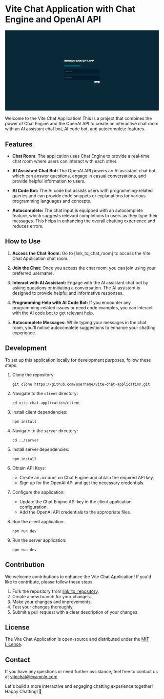 # Vite Chat Application with Chat Engine and OpenAI API

![Vite Chat Application](https://raw.githubusercontent.com/rhunor/chapapp_openAI/main/image/Screenshot%202023-07-31%20at%208.11.46%20AM.png)

Welcome to the Vite Chat Application! This is a project that combines the power of Chat Engine and the OpenAI API to create an interactive chat room with an AI assistant chat bot, AI code bot, and autocomplete features.

## Features

- **Chat Room:** The application uses Chat Engine to provide a real-time chat room where users can interact with each other.

- **AI Assistant Chat Bot:** The OpenAI API powers an AI assistant chat bot, which can answer questions, engage in casual conversations, and provide helpful information to users.

- **AI Code Bot:** The AI code bot assists users with programming-related queries and can provide code snippets or explanations for various programming languages and concepts.

- **Autocomplete:** The chat input is equipped with an autocomplete feature, which suggests relevant completions to users as they type their messages. This helps in enhancing the overall chatting experience and reduces errors.

## How to Use

1. **Access the Chat Room:** Go to [link_to_chat_room] to access the Vite Chat Application chat room.

2. **Join the Chat:** Once you access the chat room, you can join using your preferred username.

3. **Interact with AI Assistant:** Engage with the AI assistant chat bot by asking questions or initiating a conversation. The AI assistant is designed to provide helpful and informative responses.

4. **Programming Help with AI Code Bot:** If you encounter any programming-related issues or need code examples, you can interact with the AI code bot to get relevant help.

5. **Autocomplete Messages:** While typing your messages in the chat room, you'll notice autocomplete suggestions to enhance your chatting experience.

## Development

To set up this application locally for development purposes, follow these steps:

1. Clone the repository:

   ```
   git clone https://github.com/username/vite-chat-application.git
   ```

2. Navigate to the `client` directory:

   ```
   cd vite-chat-application/client
   ```

3. Install client dependencies:

   ```
   npm install
   ```

4. Navigate to the `server` directory:

   ```
   cd ../server
   ```

5. Install server dependencies:

   ```
   npm install
   ```

6. Obtain API Keys:

   - Create an account on Chat Engine and obtain the required API key.
   - Sign up for the OpenAI API and get the necessary credentials.

7. Configure the application:

   - Update the Chat Engine API key in the client application configuration.
   - Add the OpenAI API credentials to the appropriate files.

8. Run the client application:

   ```
   npm run dev
   ```

9. Run the server application:

   ```
   npm run dev
   ```

## Contribution

We welcome contributions to enhance the Vite Chat Application! If you'd like to contribute, please follow these steps:

1. Fork the repository from [link_to_repository].
2. Create a new branch for your changes.
3. Make your changes and improvements.
4. Test your changes thoroughly.
5. Submit a pull request with a clear description of your changes.

## License

The Vite Chat Application is open-source and distributed under the [MIT License](https://opensource.org/licenses/MIT).

## Contact

If you have any questions or need further assistance, feel free to contact us at vitechat@example.com.

Let's build a more interactive and engaging chatting experience together! Happy Chatting! 🎉


[link_to_repository]: https://github.com/username/vite-chat-application
